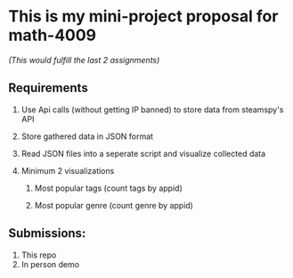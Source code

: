 # This is my mini-project proposal for math-4009

*(This would fulfill the last 2 assignments)*

## Requirements

1. Use Api calls (without getting IP banned) to store data from steamspy's API

2. Store gathered data in JSON format

3. Read JSON files into a seperate script and visualize collected data

4. Minimum 2 visualizations

   1. Most popular tags (count tags by appid)

   2. Most popular genre (count genre by appid)

## Submissions:
  1. This repo
  2. In person demo
